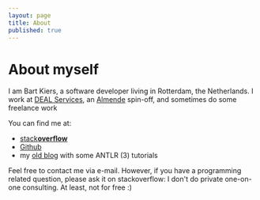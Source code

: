 ```yaml
---
layout: page
title: About
published: true
---
```


# About myself

I am Bart Kiers, a software developer living in Rotterdam, the Netherlands. I work at [DEAL Services](https://www.dealservices.nl/en/home), an [Almende](http://www.almende.com/home) spin-off, and sometimes do some freelance work

You can find me at:

* [stack**overflow**](http://stackoverflow.com/users/50476/bart-kiers)
* [Github](https://github.com/bkiers)
* my [old blog](http://bkiers.blogspot.com) with some ANTLR (3) tutorials

Feel free to contact me via e-mail. However, if you have a programming related question, please ask it on stackoverflow: I don't do private one-on-one consulting. At least, not for free :)